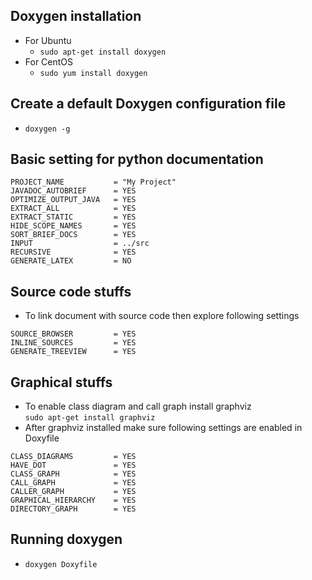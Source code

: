 ## Doxygen installation  
- For Ubuntu  
    - `sudo apt-get install doxygen`
- For CentOS  
    - `sudo yum install doxygen`

## Create a default Doxygen configuration file
- `doxygen -g`

## Basic setting for python documentation
```
PROJECT_NAME           = "My Project"
JAVADOC_AUTOBRIEF      = YES
OPTIMIZE_OUTPUT_JAVA   = YES
EXTRACT_ALL            = YES
EXTRACT_STATIC         = YES
HIDE_SCOPE_NAMES       = YES
SORT_BRIEF_DOCS        = YES
INPUT                  = ../src
RECURSIVE              = YES
GENERATE_LATEX         = NO
```
## Source code stuffs
- To link document with source code then explore following settings
```
SOURCE_BROWSER         = YES
INLINE_SOURCES         = YES
GENERATE_TREEVIEW      = YES
```
## Graphical stuffs
- To enable class diagram and call graph install graphviz  
    `sudo apt-get install graphviz`
- After graphviz installed make sure following settings are enabled in Doxyfile
```
CLASS_DIAGRAMS         = YES
HAVE_DOT               = YES
CLASS_GRAPH            = YES
CALL_GRAPH             = YES
CALLER_GRAPH           = YES
GRAPHICAL_HIERARCHY    = YES
DIRECTORY_GRAPH        = YES
```
## Running doxygen
- `doxygen Doxyfile`